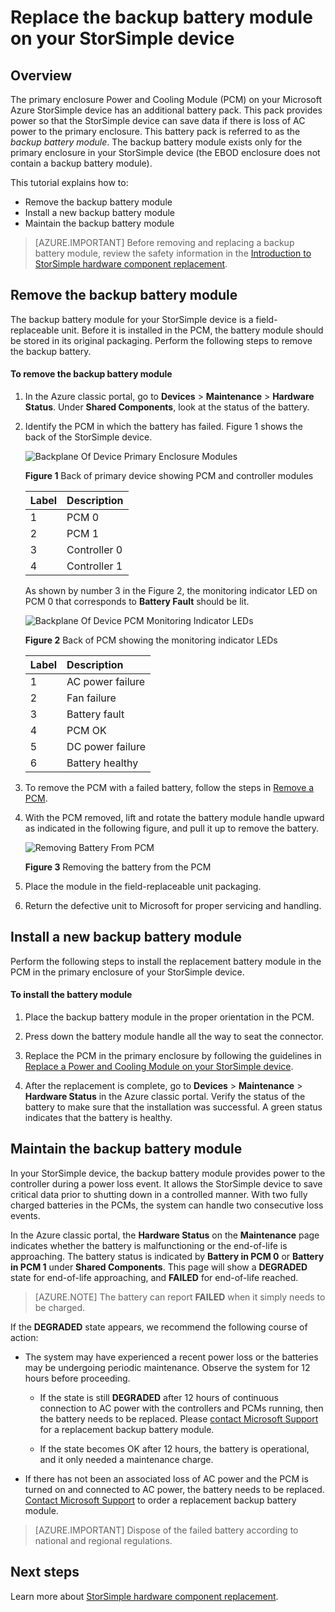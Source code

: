 <properties 
   pageTitle="Replace the battery on a StorSimple device | Microsoft Azure"
   description="Describes how to remove, replace, and maintain the backup battery module on your StorSimple device."
   services="storsimple"
   documentationCenter=""
   authors="alkohli"
   manager="carmonm"
   editor="" />
<tags 
   ms.service="storsimple"
   ms.devlang="NA"
   ms.topic="article"
   ms.tgt_pltfrm="NA"
   ms.workload="TBD"
   ms.date="08/17/2016"
   ms.author="alkohli" />

# Replace the backup battery module on your StorSimple device

## Overview

The primary enclosure Power and Cooling Module (PCM) on your Microsoft Azure StorSimple device has an additional battery pack. This pack provides power so that the StorSimple device can save data if there is loss of AC power to the primary enclosure. This battery pack is referred to as the *backup battery module*. The backup battery module exists only for the primary enclosure in your StorSimple device (the EBOD enclosure does not contain a backup battery module). 

This tutorial explains how to:

- Remove the backup battery module 
- Install a new backup battery module
- Maintain the backup battery module

>[AZURE.IMPORTANT] Before removing and replacing a backup battery module, review the safety information in the [Introduction to StorSimple hardware component replacement](storsimple-hardware-component-replacement.md).

## Remove the backup battery module

The backup battery module for your StorSimple device is a field-replaceable unit. Before it is installed in the PCM, the battery module should be stored in its original packaging. Perform the following steps to remove the backup battery.

#### To remove the backup battery module

1. In the Azure classic portal, go to **Devices** > **Maintenance** > **Hardware Status**. Under **Shared Components**, look at the status of the battery.

2. Identify the PCM in which the battery has failed. Figure 1 shows the back of the StorSimple device.

    ![Backplane Of Device Primary Enclosure Modules](./media/storsimple-battery-replacement/IC740994.png)

    **Figure 1** Back of primary device showing PCM and controller modules

    |Label|Description|
    |:----|:----------|
    |1|PCM 0|
    |2|PCM 1|
    |3|Controller 0|
    |4|Controller 1|

    As shown by number 3 in the Figure 2, the monitoring indicator LED on PCM 0 that corresponds to **Battery Fault** should be lit.

    ![Backplane Of Device PCM Monitoring Indicator LEDs](./media/storsimple-battery-replacement/IC740992.png)

    **Figure 2** Back of PCM showing the monitoring indicator LEDs

    |Label|Description|
    |:---|:-----------|
    |1|AC power failure|
    |2|Fan failure|
    |3|Battery fault|
    |4|PCM OK|
    |5|DC power failure|
    |6|Battery healthy|

3. To remove the PCM with a failed battery, follow the steps in [Remove a PCM](storsimple-power-cooling-module-replacement.md#remove-a-pcm).

4. With the PCM removed, lift and rotate the battery module handle upward as indicated in the following figure, and pull it up to remove the battery.

    ![Removing Battery From PCM](./media/storsimple-battery-replacement/IC741019.png)

    **Figure 3** Removing the battery from the PCM

5. Place the module in the field-replaceable unit packaging.

6. Return the defective unit to Microsoft for proper servicing and handling.

## Install a new backup battery module

Perform the following steps to install the replacement battery module in the PCM in the primary enclosure of your StorSimple device.

#### To install the battery module

1. Place the backup battery module in the proper orientation in the PCM.

2. Press down the battery module handle all the way to seat the connector.

3. Replace the PCM in the primary enclosure by following the guidelines in [Replace a Power and Cooling Module on your StorSimple device](storsimple-power-cooling-module-replacement.md).

4. After the replacement is complete, go to **Devices** > **Maintenance** > **Hardware Status** in the Azure classic portal. Verify the status of the battery to make sure that the installation was successful. A green status indicates that the battery is healthy.

## Maintain the backup battery module

In your StorSimple device, the backup battery module provides power to the controller during a power loss event. It allows the StorSimple device to save critical data prior to shutting down in a controlled manner. With two fully charged batteries in the PCMs, the system can handle two consecutive loss events.

In the Azure classic portal, the **Hardware Status** on the **Maintenance** page indicates whether the battery is malfunctioning or the end-of-life is approaching. The battery status is indicated by **Battery in PCM 0** or **Battery in PCM 1** under **Shared Components**. This page will show a **DEGRADED** state for end-of-life approaching, and **FAILED** for end-of-life reached. 

>[AZURE.NOTE] The battery can report **FAILED** when it simply needs to be charged.
 
If the **DEGRADED** state appears, we recommend the following course of action:

- The system may have experienced a recent power loss or the batteries may be undergoing periodic maintenance. Observe the system for 12 hours before proceeding.

    - If the state is still **DEGRADED** after 12 hours of continuous connection to AC power with the controllers and PCMs running, then the battery needs to be replaced. Please [contact Microsoft Support](storsimple-contact-microsoft-support.md) for a replacement backup battery module.

    - If the state becomes OK after 12 hours, the battery is operational, and it only needed a maintenance charge.

- If there has not been an associated loss of AC power and the PCM is turned on and connected to AC power, the battery needs to be replaced. [Contact Microsoft Support](storsimple-contact-microsoft-support.md) to order a replacement backup battery module.

>[AZURE.IMPORTANT] Dispose of the failed battery according to national and regional regulations. 

## Next steps

Learn more about [StorSimple hardware component replacement](storsimple-hardware-component-replacement.md).
